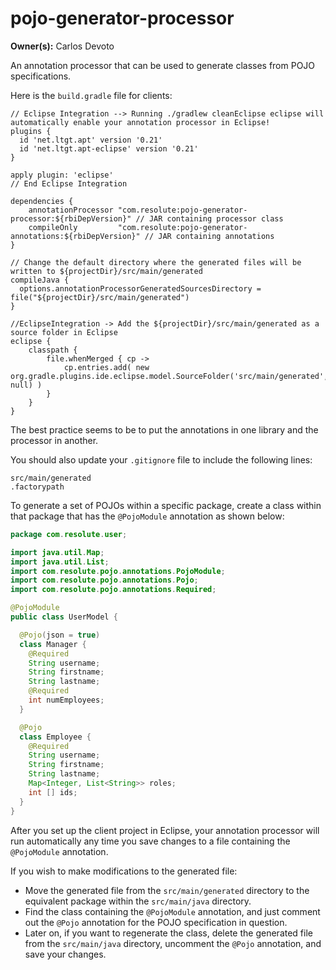 # pojo-generator-processor

**Owner(s):** Carlos Devoto

An annotation processor that can be used to generate classes from POJO specifications.

Here is the ``build.gradle`` file for clients:

```
// Eclipse Integration --> Running ./gradlew cleanEclipse eclipse will automatically enable your annotation processor in Eclipse! 
plugins {
  id 'net.ltgt.apt' version '0.21'
  id 'net.ltgt.apt-eclipse' version '0.21'   
}

apply plugin: 'eclipse'
// End Eclipse Integration

dependencies {
    annotationProcessor "com.resolute:pojo-generator-processor:${rbiDepVersion}" // JAR containing processor class
    compileOnly         "com.resolute:pojo-generator-annotations:${rbiDepVersion}" // JAR containing annotations 
}

// Change the default directory where the generated files will be written to ${projectDir}/src/main/generated
compileJava {
  options.annotationProcessorGeneratedSourcesDirectory = file("${projectDir}/src/main/generated")
}

//EclipseIntegration -> Add the ${projectDir}/src/main/generated as a source folder in Eclipse
eclipse {
    classpath {
        file.whenMerged { cp ->
            cp.entries.add( new org.gradle.plugins.ide.eclipse.model.SourceFolder('src/main/generated', null) )
        }
    }
}
```
The best practice seems to be to put the annotations in one library and the processor in another.

You should also update your ``.gitignore`` file to include the following lines:

```
src/main/generated
.factorypath
```

To generate a set of POJOs within a specific package, create a class within that package that has the ``@PojoModule`` annotation as shown below:

```java
package com.resolute.user;

import java.util.Map;
import java.util.List;
import com.resolute.pojo.annotations.PojoModule;
import com.resolute.pojo.annotations.Pojo;
import com.resolute.pojo.annotations.Required;

@PojoModule
public class UserModel {

  @Pojo(json = true)
  class Manager {
    @Required
    String username;
    String firstname;
    String lastname;
    @Required
    int numEmployees;
  }

  @Pojo
  class Employee {
    @Required
    String username;
    String firstname;
    String lastname;
    Map<Integer, List<String>> roles;
    int [] ids;
  }
}
```
After you set up the client project in Eclipse, your annotation processor will run automatically any time you save changes to a file containing the ``@PojoModule`` annotation.
  
If you wish to make modifications to the generated file:

  * Move the generated file from the ``src/main/generated`` directory to the equivalent package within the ``src/main/java`` directory.
  * Find the class containing the ``@PojoModule`` annotation, and just comment out the ``@Pojo`` annotation for the POJO specification in question. 
  * Later on, if you want to regenerate the class, delete the generated file from the ``src/main/java`` directory, uncomment the ``@Pojo`` annotation, and save your changes.  

  
        
